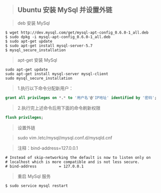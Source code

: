 > ## Ubuntu 安装 MySql 并设置外链

> deb 安装 MySql

```shell
$ wget http://dev.mysql.com/get/mysql-apt-config_0.6.0-1_all.deb
$ sudo dpkg -i mysql-apt-config_0.6.0-1_all.deb
$ sudo apt-get update
$ sudo apt-get install mysql-server-5.7
$ mysql_secure_installation
```

> apt-get 安装 MySql

```shell
sudo apt-get update
sudo apt-get install mysql-server mysql-client
sudo mysql_secure_installation
```

> 1.执行以下命令分配新用户：

```sql
grant all privileges on *.* to '用户名'@'IP地址' identified by '密码';
```

>  2.执行完上述命令后用下面的命令刷新权限

```sql
flush privileges;
```

> 设置外链

> sudo vim /etc/mysql/mysql.conf.d/mysqld.cnf

> 注释：bind-address=127.0.0.1

```shell
# Instead of skip-networking the default is now to listen only on
# localhost which is more compatible and is not less secure.
# bind-address          = 127.0.0.1
```

> 重启 MySql 服务

```shell
$ sudo service mysql restart
```

